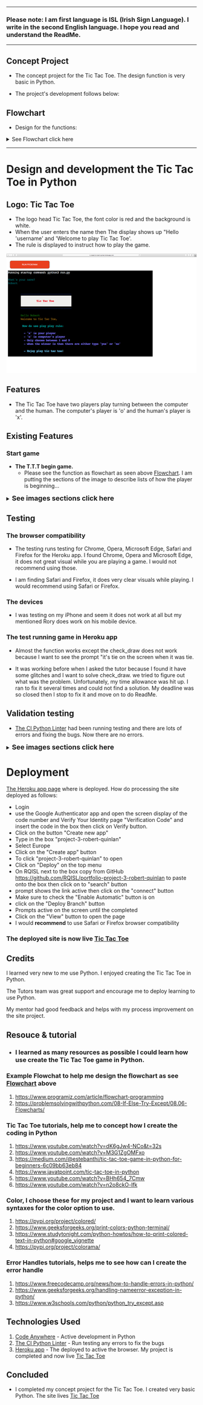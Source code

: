 
-------------------------------------------------------------------------------------------------------
### Please note: I am first language is ISL (Irish Sign Language). I write in the second English language. I hope you read and understand the ReadMe.
-------------------------------------------------------------------------------------------------------

## Concept Project

* The concept project for the Tic Tac Toe. The design function is very basic in Python.

- The project's development follows below:

## Flowchart 
* Design for the functions:
<details>
<summary>See Flowchart click here</summary>
<img src="assets/images/Flowchart_Tic_Tac_Toe_part_1.jpg" alt=" design the flowchart for Tic Tac Toe">
<br>
<img src="assets/images/Flowchart_Tic_Tac_Toe_part_2.jpg" alt=" design the flowchart for Tic Tac Toe">
</details>

-------------------------------------------------------------------------------------------------------
# Design and development the Tic Tac Toe in Python

## Logo: Tic Tac Toe
- The logo head Tic Tac Toe, the font color is red and the background is white.
- When the user enters the name then The display shows up "Hello 'username' and 'Welcome to play Tic Tac Toe'.
- The rule is displayed to instruct how to play the game. 

![CI logo](assets/images/Logo_welcome_rule.png)

Features
-------------
* The Tic Tac Toe have two players play turning between the computer and the human. The computer's player is 'o' and the human's player is 'x'. 


Existing Features
-----------------------
### Start game

* <strong>The T.T.T begin game.</strong> 
  - Please see the function as flowchart as seen above [Flowchart](#flowchart). I am putting the sections of the image to describe lists of how the player is beginning... 

<details>
<summary><strong style="font-size:18px">See images sections click here</strong></summary>

## Ask the user to enter the name
<br>
  <img src="assets/images/Ask_user_name.png" alt="Screenshot show to ask the user enter the name before starting Tic Tac Toe game">
<br>

## Start game
<br>
  <img src="assets/images/Start_game.png" alt="Screenshot show begins the Tic Tac Toe game">
<br>

## Ask the user to press the number between 1 and 9
<br>

  <img src="assets/images/Press_number.png" alt="Screenshot show to ask the user entry pick the numbers">
<br>

## The human player's winner by 'x'
<br>

  <img src="assets/images/Ask_play_again.png" alt="Screenshot show who is winner by 'x'">
<br>

## The computer player's winner by 'o'
<br>

  <img src="assets/images/Computer_winner.png" alt="Screenshot show who is winner by 'o'">
<br>

## The tie 
<br>

  <img src="assets/images/Problem_tie.png" alt="Screenshot show the tie!">
<br>

## Ask the user to play again either typing 'yes' or 'no'
<br>

  <img src="assets/images/Ask_play_again.png" alt="Screenshot show to ask the user entry yes or no">
<br>

## The human player types "yes" then the computer's player will start at the first and then turn the human player to continue...
<br>

  <img src="assets/images/Turn_Computer_player.png" alt="Screenshot show to ask user type 'yes' or 'no'">
<br>

## Error handlers
  - Over 9 numbers show up as an error

  <img src="assets/images/Error_over_9.png" alt="Screenshot show, the error handle to ask user to use number between 1 and 9">

  - letter error, to ask the user to enter the number between 1 and 9

  <img src="assets/images/Error_letter.png" alt="Screenshot show, the error handle to ask user to use number between 1 and 9">

  - Error shows up the player takes either 'x' or 'o'

  <img src="assets/images/Player_taken.png" alt="Screenshot show, the error handler to ask the user that the player have taken">

  - Error shows up, ask the user to type 'yes' or 'no'

  <img src="assets/images/Error_yes_or_no.png" alt="Screenshot show, the error handler to ask a user to type 'yes' or 'no'">

## Ask the user, the human player type 'no' and the display show up to say "Goodbye! Come back to play again :)"
<br>

  <img src="assets/images/End_game.png" alt="Screenshot show, the user type 'no' to say 'Goodbye!, Come back to play again'">
<br>

</details> 

## Testing 

### The browser compatibility
* The testing runs testing for Chrome, Opera, Microsoft Edge, Safari and Firefox for the Heroku app. I found Chrome, Opera and Microsoft Edge, it does not great visual while you are playing a game. I would not recommend using those.

* I am finding Safari and Firefox, it does very clear visuals while playing. I would recommend using Safari or Firefox.

### The devices

* I was testing on my iPhone and seem it does not work at all but my mentioned Rory does work on his mobile device.

### The test running game in Heroku app

* Almost the function works except the check_draw does not work because I want to see the prompt "it's tie on the screen when it was tie. 

* It was working before when I asked the tutor because I found it have some glitches and I want to solve check_draw. we tried to figure out what was the problem. Unfortunately, my time allowance was hit up. I ran to fix it several times and could not find a solution. My deadline was so closed then I stop to fix it and move on to do ReadMe. 

## Validation testing

* [The CI Python Linter](https://pep8ci.herokuapp.com/#) had been running testing and there are lots of errors and fixing the bugs. Now there are no errors.

<details>
<summary><strong style="font-size:18px">See images sections click here</strong></summary>

## lot of the errors
<br>
  <img src="assets/images/Show_Errors_CI_Python_liner.png" alt="Screenshot show the website called 'CI Python linter, display a lot of errors">
<br>

## Last Error
<br>
  <img src="assets/images/Last_Error_CI_Python_liner.png" alt="Screenshot show the website called 'CI Python linter, less the errors">
<br>

## No Error
<br>

  <img src="assets/images/No_Error_CI_liner.png" alt="Screenshot show the website called 'CI Python linter, all clear the errors">
<br>

</details> 

# Deployment

[The Heroku app page](https://www.heroku.com/) where is deployed. How do processing the site deployed as follows:

* Login 
* use the Google Authenticator app and open the screen display of the code number 
and Verify Your Identity page "Verification Code" and insert the code in the box 
then click on Verify button. 
* Click on the button "Create new app" 
* Type in the box "project-3-robert-quinlan"
* Select Europe
* Click on the "Create app" button
* To click "project-3-robert-quinlan" to open
* Click on "Deploy" on the top menu
* On RQISL next to the box copy from GitHub <https://github.com/RQISL/portfolio-project-3-robert-quinlan> to paste onto the box then click on to "search" button 
* prompt shows the link active then click on the "connect" button
* Make sure to check the "Enable Automatic" button is on
* click on the "Deploy Branch" button
* Prompts active on the screen until the completed
* Click on the "View" button to open the page
* I would <strong>recommend</strong> to use Safari or Firefox browser compatibility

### The deployed site is now live [Tic Tac Toe](https://project-3-robert-quinlan.herokuapp.com/)

## Credits

I learned very new to me use Python. I enjoyed creating the Tic Tac Toe in Python.

The Tutors team was great support and encourage me to deploy learning to use Python.

My mentor had good feedback and helps with my process improvement on the site project. 

## Resouce & tutorial
* ### I learned as many resources as possible I could learn how use create the Tic Tac Toe game in Python.

### Example Flowchat to help me design the flowchart as see [Flowchart](#flowchart) above

1) <https://www.programiz.com/article/flowchart-programming>
2) <https://problemsolvingwithpython.com/08-If-Else-Try-Except/08.06-Flowcharts/>

### Tic Tac Toe tutorials, help me to concept how I create the coding in Python

1) <https://www.youtube.com/watch?v=dK6gJw4-NCo&t=32s>
2) <https://www.youtube.com/watch?v=M3G1ZgOMFxo>
3) <https://medium.com/@estebanthi/tic-tac-toe-game-in-python-for-beginners-6c09bb63eb84>
4) <https://www.javatpoint.com/tic-tac-toe-in-python>
5) <https://www.youtube.com/watch?v=BHh654_7Cmw>
6) <https://www.youtube.com/watch?v=n2o8ckO-lfk>

### Color, I choose these for my project and I want to learn various syntaxes for the color option to use.

1) <https://pypi.org/project/colored/> 
2) <https://www.geeksforgeeks.org/print-colors-python-terminal/> 
3) <https://www.studytonight.com/python-howtos/how-to-print-colored-text-in-python#google_vignette>
4) <https://pypi.org/project/colorama/>

### Error Handles tutorials, helps me to see how can I create the error handle
1) <https://www.freecodecamp.org/news/how-to-handle-errors-in-python/>
2) <https://www.geeksforgeeks.org/handling-nameerror-exception-in-python/>
3) <https://www.w3schools.com/python/python_try_except.asp>  



## Technologies Used

1) [Code Anywhere](https://app.codeanywhere.com/) - Active development in Python
2) [The CI Python Linter](https://pep8ci.herokuapp.com/#) - Run testing any errors to fix the bugs
3) [Heroku app](https://www.heroku.com/) - The deployed to active the browser. My project is completed and now live [Tic Tac Toe](https://project-3-robert-quinlan.herokuapp.com/) 


## Concluded 

* I completed my concept project for the Tic Tac Toe. I created very basic Python. The site lives [Tic Tac Toe](https://project-3-robert-quinlan.herokuapp.com/) 